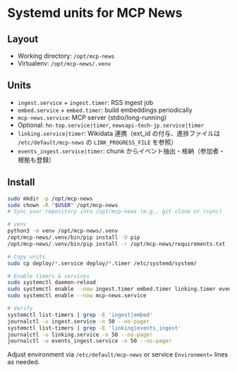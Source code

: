 # Systemd units for MCP News

## Layout
- Working directory: `/opt/mcp-news`
- Virtualenv: `/opt/mcp-news/.venv`

## Units
- `ingest.service` + `ingest.timer`: RSS ingest job
- `embed.service` + `embed.timer`: build embeddings periodically
- `mcp-news.service`: MCP server (stdio/long-running)
- Optional: `hn-top.service|timer`, `newsapi-tech-jp.service|timer`
- `linking.service|timer`: Wikidata 連携（ext_id の付与、進捗ファイルは `/etc/default/mcp-news` の `LINK_PROGRESS_FILE` を参照）
- `events_ingest.service|timer`: chunk からイベント抽出・格納（参加者・根拠も登録）

## Install
```bash
sudo mkdir -p /opt/mcp-news
sudo chown -R "$USER" /opt/mcp-news
# Sync your repository into /opt/mcp-news (e.g., git clone or rsync)

# venv
python3 -m venv /opt/mcp-news/.venv
/opt/mcp-news/.venv/bin/pip install -U pip
/opt/mcp-news/.venv/bin/pip install -r /opt/mcp-news/requirements.txt

# Copy units
sudo cp deploy/*.service deploy/*.timer /etc/systemd/system/

# Enable timers & services
sudo systemctl daemon-reload
sudo systemctl enable --now ingest.timer embed.timer linking.timer events_ingest.timer
sudo systemctl enable --now mcp-news.service

# Verify
systemctl list-timers | grep -E 'ingest|embed'
journalctl -u ingest.service -n 50 --no-pager
systemctl list-timers | grep -E 'linking|events_ingest'
journalctl -u linking.service -n 50 --no-pager
journalctl -u events_ingest.service -n 50 --no-pager
```

Adjust environment via `/etc/default/mcp-news` or service `Environment=` lines as needed.
